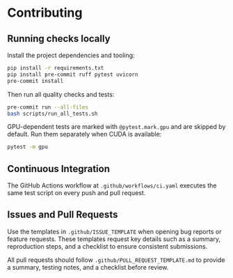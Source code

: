 # Contributing

## Running checks locally

Install the project dependencies and tooling:

```bash
pip install -r requirements.txt
pip install pre-commit ruff pytest uvicorn
pre-commit install
```

Then run all quality checks and tests:

```bash
pre-commit run --all-files
bash scripts/run_all_tests.sh
```

GPU-dependent tests are marked with `@pytest.mark.gpu` and are skipped by default. Run them separately when CUDA is available:

```bash
pytest -m gpu
```

## Continuous Integration

The GitHub Actions workflow at `.github/workflows/ci.yaml` executes the same test script on every push and pull request.

## Issues and Pull Requests

Use the templates in `.github/ISSUE_TEMPLATE` when opening bug reports or feature requests. These templates request key details such as a summary, reproduction steps, and a checklist to ensure consistent submissions.

All pull requests should follow `.github/PULL_REQUEST_TEMPLATE.md` to provide a summary, testing notes, and a checklist before review.
